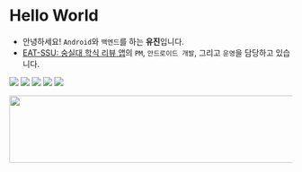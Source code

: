 # Hello World
- 안녕하세요! `Android`와 `백엔드`를 하는 **유진**입니다.   
- [EAT-SSU: 숭실대 학식 리뷰 앱](https://play.google.com/store/apps/details?id=com.eatssu.android)의 `PM`, `안드로이드 개발`, 그리고 `운영`을 담당하고 있습니다.



  
  

<a href="" target="_blank"><img src="https://img.shields.io/badge/Android-3DDC84?style=flat-square&logo=Android&logoColor=white"/></a>
<a href="" target="_blank"><img src="https://img.shields.io/badge/Kotlin-7F52FF?style=flat-square&logo=Kotlin&logoColor=white"/></a>
<a href="" target="_blank"><img src="https://img.shields.io/badge/JAVA-007396?style=flat-square&logo=Java&logoColor=white"/></a>
<a href="" target="_blank"><img src="https://img.shields.io/badge/SpringBoot-6DB33F?style=flat-square&logo=SpringBoot&logoColor=white"/></a>
<a href="" target="_blank"><img src="https://img.shields.io/badge/Python-3776AB?style=flat-square&logo=Python&logoColor=white"/></a>

<a href="https://www.gitanimals.org/en_US?utm_medium=image&utm_source=HI-JIN2&utm_content=line">
  <img
    src="https://render.gitanimals.org/lines/HI-JIN2?pet-id=749177390299852260"
    width="600"
    height="120"
  />
</a>
